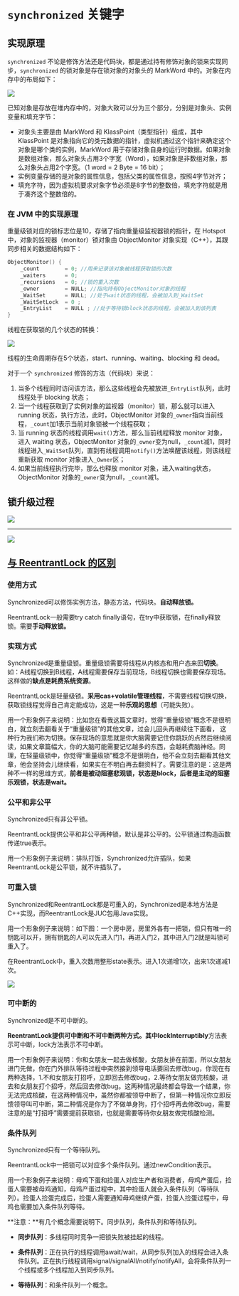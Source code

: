 # `synchronized` 关键字



## 实现原理

`synchronized` 不论是修饰方法还是代码块，都是通过持有修饰对象的锁来实现同步，`synchronized` 的锁对象是存在锁对象的对象头的 MarkWord 中的。对象在内存中的布局如下：

![](https://images.yingwai.top/picgo/20210730180343.png)

已知对象是存放在堆内存中的，对象大致可以分为三个部分，分别是对象头、实例变量和填充字节：

- 对象头主要是由 MarkWord 和 KlassPoint（类型指针）组成，其中 KlassPoint 是对象指向它的类元数据的指针，虚拟机通过这个指针来确定这个对象是哪个类的实例，MarkWord 用于存储对象自身的运行时数据。如果对象是数组对象，那么对象头占用3个字宽（Word），如果对象是非数组对象，那么对象头占用2个字宽。（1 word = 2 Byte = 16 bit）；
- 实例变量存储的是对象的属性信息，包括父类的属性信息，按照4字节对齐；
- 填充字符，因为虚拟机要求对象字节必须是8字节的整数倍，填充字符就是用于凑齐这个整数倍的。

### 在 JVM 中的实现原理

重量级锁对应的锁标志位是10，存储了指向重量级监视器锁的指针，在 Hotspot 中，对象的监视器（monitor）锁对象由 ObjectMonitor 对象实现（C++），其跟同步相关的数据结构如下：

```c
ObjectMonitor() {
    _count        = 0; //用来记录该对象被线程获取锁的次数
    _waiters      = 0;
    _recursions   = 0; //锁的重入次数
    _owner        = NULL; //指向持有ObjectMonitor对象的线程
    _WaitSet      = NULL; //处于wait状态的线程，会被加入到_WaitSet
    _WaitSetLock  = 0 ;
    _EntryList    = NULL ; //处于等待锁block状态的线程，会被加入到该列表
}
```

线程在获取锁的几个状态的转换：

![](https://images.yingwai.top/picgo/20210730180747.jpg)

线程的生命周期存在5个状态，start、running、waiting、blocking 和 dead。

对于一个 `synchronized` 修饰的方法（代码块）来说：

1. 当多个线程同时访问该方法，那么这些线程会先被放进`_EntryList`队列，此时线程处于 blocking 状态；
2. 当一个线程获取到了实例对象的监视器（monitor）锁，那么就可以进入 running 状态，执行方法，此时，ObjectMonitor 对象的`_owner`指向当前线程，`_count`加1表示当前对象锁被一个线程获取；
3. 当 running 状态的线程调用`wait()`方法，那么当前线程释放 monitor 对象，进入 waiting 状态，ObjectMonitor 对象的`_owner`变为null，`_count`减1，同时线程进入`_WaitSet`队列，直到有线程调用`notify()`方法唤醒该线程，则该线程重新获取 monitor 对象进入`_Owner`区；
4. 如果当前线程执行完毕，那么也释放 monitor 对象，进入waiting状态，ObjectMonitor 对象的`_owner`变为null，`_count`减1。



## 锁升级过程

![](https://images.yingwai.top/picgo/20210730180857.png)

---

![](https://images.yingwai.top/picgo/20210901162458.jpg)

## [与 ReentrantLock 的区别](https://segmentfault.com/a/1190000039091031)

### 使用方式

Synchronized可以修饰实例方法，静态方法，代码块。**自动释放锁。**

ReentrantLock一般需要try catch finally语句，在try中获取锁，在finally释放锁。需要**手动释放锁。**

### 实现方式

Synchronized是重量级锁。重量级锁需要将线程从内核态和用户态来回**切换**。如：A线程切换到B线程，A线程需要保存当前现场，B线程切换也需要保存现场。这样做的**缺点是耗费系统资源**。

ReentrantLock是轻量级锁。**采用cas+volatile管理线程**，不需要线程切换切换，获取锁线程觉得自己肯定能成功，这是一种**乐观的思想**（可能失败）。

用一个形象例子来说明：比如您在看我这篇文章时，觉得“重量级锁”概念不是很明白，就立刻去翻看关于“重量级锁”的其他文章，过会儿回头再继续往下面看， 这种行为我们称为切换。保存现场的意思就是你大脑需要记住你跳跃的点然后继续阅读，如果文章篇幅大，你的大脑可能需要记忆越多的东西，会越耗费脑神经。同理，在轻量级锁中，你觉得“重量级锁”概念不是很明白，他不会立刻去翻看其他文章，他会坚持会儿继续看，如果实在不明白再去翻资料了。需要注意的是：这是两种不一样的思维方式，**前者是被动阻塞悲观锁，状态是block，后者是主动的阻塞乐观锁，状态是wait。**

### 公平和非公平

Synchronized只有非公平锁。

ReentrantLock提供公平和非公平两种锁，默认是非公平的。公平锁通过构造函数传递true表示。

用一个形象例子来说明：排队打饭，Synchronized允许插队，如果ReentrantLock是公平锁，就不许插队了。

### 可重入锁

Synchronized和ReentrantLock都是可重入的，Synchronized是本地方法是C++实现，而ReentrantLock是JUC包用Java实现。

用一个形象例子来说明：如下图：一个房中房，房里外各有一把锁，但只有唯一的钥匙可以开，拥有钥匙的人可以先进入门1，再进入门2，其中进入门2就是叫锁可重入了。

在ReentrantLock中，重入次数用整形state表示。进入1次递增1次，出来1次递减1次。

![](https://images.yingwai.top/picgo/20210901103750.png)

### 可中断的

Synchronized是不可中断的。

**ReentrantLock提供可中断和不可中断两种方式。**其中**lockInterruptibly**方法表示可中断，lock方法表示不可中断。

用一个形象例子来说明：你和女朋友一起去做核酸，女朋友排在前面，所以女朋友进门先做，你在门外排队等待过程中突然接到领导电话要回去修改bug，你现在有两种选择，1.不和女朋友打招呼，立即回去修改bug，2.等待女朋友做完核酸，进去和女朋友打个招呼，然后回去修改bug。这两种情况最终都会导致一个结果，你无法完成核酸，在这两种情况中，虽然你都被领导中断了，但第一种情况你立即反馈领导叫可中断，第二种情况是你为了不做单身狗，打个招呼再去修改bug，需要注意的是“打招呼”需要提前获取锁，也就是需要等待你女朋友做完核酸检测。

### 条件队列

Synchronized只有一个等待队列。

ReentrantLock中一把锁可以对应多个条件队列。通过newCondition表示。

用一个形象例子来说明：母鸡下蛋和捡蛋人对应生产者和消费者，母鸡产蛋后，捡蛋人需要被母鸡通知，母鸡产蛋过程中，其中捡蛋人就会入条件队列（等待队列）。捡蛋人捡蛋完成后，捡蛋人需要通知母鸡继续产蛋，捡蛋人捡蛋过程中，母鸡也需要加入条件队列等待。

**注意：**有几个概念需要说明下。同步队列，条件队列和等待队列。

* **同步队列**：多线程同时竞争一把锁失败被挂起的线程。

* **条件队列**：正在执行的线程调用await/wait，从同步队列加入的线程会进入条件队列。正在执行线程调用signal/signalAll/notify/notifyAll，会将条件队列一个线程或多个线程加入到同步队列。

* **等待队列**：和条件队列一个概念。

